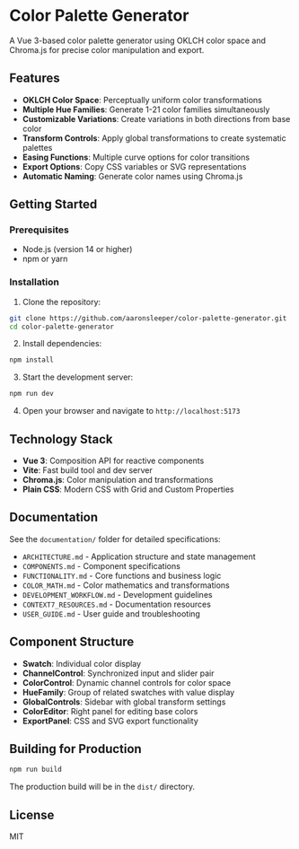 # Color Palette Generator

A Vue 3-based color palette generator using OKLCH color space and Chroma.js for precise color manipulation and export.

## Features

- **OKLCH Color Space**: Perceptually uniform color transformations
- **Multiple Hue Families**: Generate 1-21 color families simultaneously
- **Customizable Variations**: Create variations in both directions from base color
- **Transform Controls**: Apply global transformations to create systematic palettes
- **Easing Functions**: Multiple curve options for color transitions
- **Export Options**: Copy CSS variables or SVG representations
- **Automatic Naming**: Generate color names using Chroma.js

## Getting Started

### Prerequisites

- Node.js (version 14 or higher)
- npm or yarn

### Installation

1. Clone the repository:
```bash
git clone https://github.com/aaronsleeper/color-palette-generator.git
cd color-palette-generator
```

2. Install dependencies:
```bash
npm install
```

3. Start the development server:
```bash
npm run dev
```

4. Open your browser and navigate to `http://localhost:5173`

## Technology Stack

- **Vue 3**: Composition API for reactive components
- **Vite**: Fast build tool and dev server
- **Chroma.js**: Color manipulation and transformations
- **Plain CSS**: Modern CSS with Grid and Custom Properties

## Documentation

See the `documentation/` folder for detailed specifications:
- `ARCHITECTURE.md` - Application structure and state management
- `COMPONENTS.md` - Component specifications
- `FUNCTIONALITY.md` - Core functions and business logic
- `COLOR_MATH.md` - Color mathematics and transformations
- `DEVELOPMENT_WORKFLOW.md` - Development guidelines
- `CONTEXT7_RESOURCES.md` - Documentation resources
- `USER_GUIDE.md` - User guide and troubleshooting

## Component Structure

- **Swatch**: Individual color display
- **ChannelControl**: Synchronized input and slider pair
- **ColorControl**: Dynamic channel controls for color space
- **HueFamily**: Group of related swatches with value display
- **GlobalControls**: Sidebar with global transform settings
- **ColorEditor**: Right panel for editing base colors
- **ExportPanel**: CSS and SVG export functionality

## Building for Production

```bash
npm run build
```

The production build will be in the `dist/` directory.

## License

MIT

